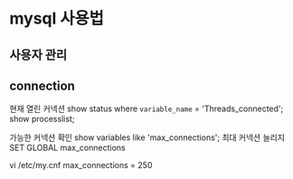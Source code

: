 # mysql 사용법


## 사용자 관리


## connection

현재 열린 커넥션
show status where `variable_name` = 'Threads_connected';
show processlist;

가능한 커넥션 확인
show variables like 'max_connections';
최대 커넥션 늘리지
SET GLOBAL max_connections

vi /etc/my.cnf
max_connections = 250

